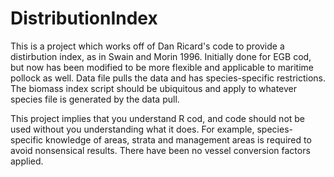 # DistributionIndex

This is a project which works off of Dan Ricard's code to provide a distirbution index, as in Swain and Morin 1996. Initially done for EGB cod, but now has been modified to be more flexible and applicable to maritime pollock as well. Data file pulls the data and has species-specific restrictions. The biomass index script should be ubiquitous and apply to whatever species file is generated by the data pull.

This project implies that you understand R cod, and code should not be used without you understanding what it does. For example, species-specific knowledge of areas, strata and management areas is required to avoid nonsensical results. There have been no vessel conversion factors applied.
